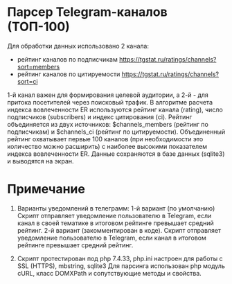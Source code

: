 # Парсер Telegram-каналов (ТОП-100)
Для обработки данных использовано 2 канала:
* рейтинг каналов по подписчикам https://tgstat.ru/ratings/channels?sort=members
* рейтинг каналов по цитируемости https://tgstat.ru/ratings/channels?sort=ci

1-й канал важен для формирования целевой аудитории, а 2-й - для притока посетителей через поисковый трафик.
В алгоритме расчета индекса вовлеченности ER используются рейтинг канала (rating), число подписчиков (subscribers) и индекс цитирования (ci).
Рейтинг объединяется из двух источников: $channels_members (рейтинг по подписчикам) и $channels_ci (рейтинг по цитируемости). 
Объединенный рейтинг охватывает первые 100 каналов (при необходимости это количество можно расширить) с наиболее высокими показателем индекса вовлеченности ER.
Данные сохраняются в базе данных (sqlite3) и выводятся на экран.

# Примечание
1. Варианты уведомлений в телеграмм: 
1-й вариант (по умолчанию) Скрипт отправляет уведомление пользователю в Telegram, если канал в своей тематике в итоговом рейтинге превышает средний рейтинг.
2-й вариант (закомментирован в коде). Скрипт отправляет уведомление пользователю в Telegram, если канал в итоговом рейтинге превышает средний рейтинг.

2. Скрипт протестирован под php 7.4.33, php.ini настроен для работы с SSL (HTTPS), mbstring, sqlite3
Для парсинга использован php модуль cURL, класс DOMXPath и сопутствующие методы и свойства.
